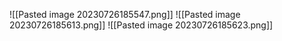 ![[Pasted image 20230726185547.png]]
![[Pasted image 20230726185613.png]]
![[Pasted image 20230726185623.png]]
